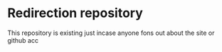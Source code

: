 # Redirection repository
This repository is existing just incase anyone fons out about the site or github acc
